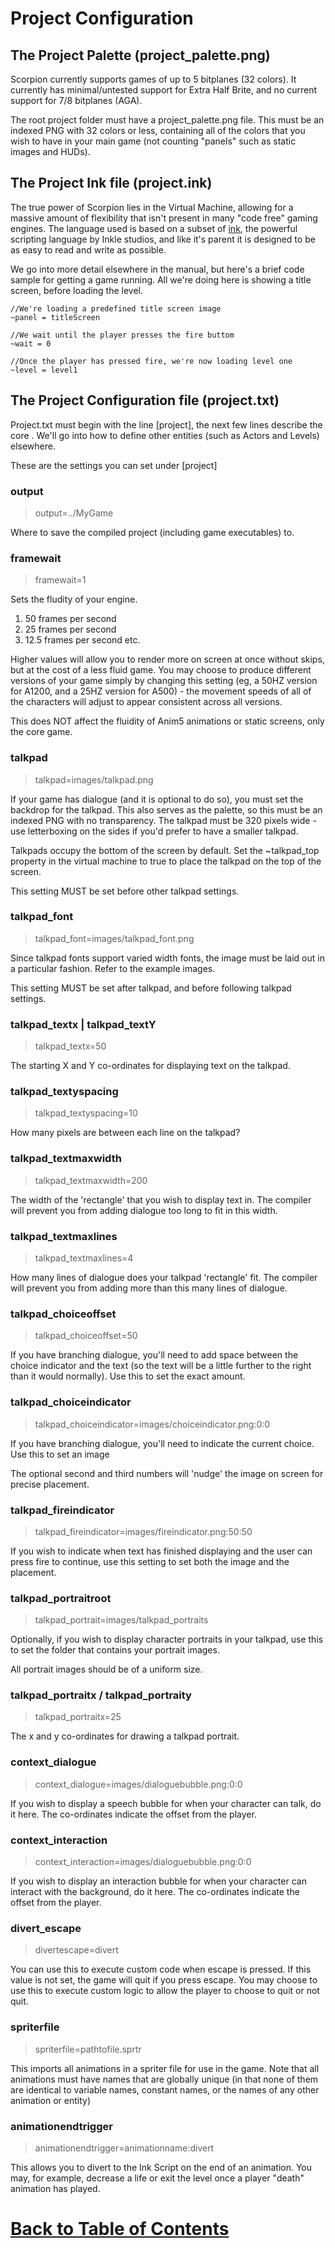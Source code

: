# Project Configuration

## The Project Palette (project_palette.png)

Scorpion currently supports games of up to 5 bitplanes (32 colors). It currently has minimal/untested support for Extra Half Brite, and no current support for 7/8 bitplanes (AGA).

The root project folder must have a project_palette.png file. This must be an indexed PNG with 32 colors or less, containing all of the colors that you wish to have in your main game (not counting "panels" such as static images and HUDs).

## The Project Ink file (project.ink)

The true power of Scorpion lies in the Virtual Machine, allowing for a massive amount of flexibility that isn't present in many "code free" gaming engines. The language used is based on a subset of [ink](https://www.inklestudios.com/ink/), the powerful scripting language by Inkle studios, and like it's parent it is designed to be as easy to read and write as possible. 

We go into more detail elsewhere in the manual, but here's a brief code sample for getting a game running. All we're doing here is showing a title screen, before loading the level.

~~~~
//We're loading a predefined title screen image
~panel = titleScreen

//We wait until the player presses the fire buttom
~wait = 0

//Once the player has pressed fire, we're now loading level one
~level = level1
~~~~

## The Project Configuration file (project.txt)

Project.txt must begin with the line [project], the next few lines describe the core . We'll go into how to define other entities (such as Actors and Levels) elsewhere.

These are the settings you can set under [project]

### output

> output=../MyGame

Where to save the compiled project (including game executables) to.

### framewait

> framewait=1

Sets the fludity of your engine. 

1. 50 frames per second
2. 25 frames per second
3. 12.5 frames per second
etc.

Higher values will allow you to render more on screen at once without skips, but at the cost of a less fluid game. You may choose to produce different versions of your game simply by changing this setting (eg, a 50HZ version for A1200, and a 25HZ version for A500) - the movement speeds of all of the characters will adjust to appear consistent across all versions.

This does NOT affect the fluidity of Anim5 animations or static screens, only the core game.

### talkpad

> talkpad=images/talkpad.png

If your game has dialogue (and it is optional to do so), you must set the backdrop for the talkpad. This also serves as the palette, so this must be an indexed PNG with no transparency. The talkpad must be 320 pixels wide - use letterboxing on the sides if you'd prefer to have a smaller talkpad.

Talkpads occupy the bottom of the screen by default. Set the ~talkpad_top property in the virtual machine to true to place the talkpad on the top of the screen.

This setting MUST be set before other talkpad settings.

### talkpad_font

> talkpad_font=images/talkpad_font.png

Since talkpad fonts support varied width fonts, the image must be laid out in a particular fashion. Refer to the example images.

This setting MUST be set after talkpad, and before following talkpad settings.

### talkpad_textx | talkpad_textY

> talkpad_textx=50

The starting X and Y co-ordinates for displaying text on the talkpad.

### talkpad_textyspacing

> talkpad_textyspacing=10

How many pixels are between each line on the talkpad?

### talkpad_textmaxwidth

> talkpad_textmaxwidth=200

The width of the 'rectangle' that you wish to display text in. The compiler will prevent you from adding dialogue too long to fit in this width.

### talkpad_textmaxlines

> talkpad_textmaxlines=4

How many lines of dialogue does your talkpad 'rectangle' fit. The compiler will prevent you from adding more than this many lines of dialogue.

### talkpad_choiceoffset

> talkpad_choiceoffset=50

If you have branching dialogue, you'll need to add space between the choice indicator and the text (so the text will be a little further to the right than it would normally). Use this to set the exact amount.


### talkpad_choiceindicator

> talkpad_choiceindicator=images/choiceindicator.png:<zero-width space>0:0

If you have branching dialogue, you'll need to indicate the current choice. Use this to set an image 

The optional second and third numbers will 'nudge' the image on screen for precise placement.


### talkpad_fireindicator

> talkpad_fireindicator=images/fireindicator.png:<zero-width space>50:50

If you wish to indicate when text has finished displaying and the user can press fire to continue, use this setting to set both the image and the placement.


### talkpad_portraitroot

> talkpad_portrait=images/talkpad_portraits

Optionally, if you wish to display character portraits in your talkpad, use this to set the folder that contains your portrait images.

All portrait images should be of a uniform size.

### talkpad_portraitx / talkpad_portraity

> talkpad_portraitx=25

The x and y co-ordinates for drawing a talkpad portrait.

### context_dialogue

> context_dialogue=images/dialoguebubble.png:<zero-width space>0:0

If you wish to display a speech bubble for when your character can talk, do it here. The co-ordinates indicate the offset from the player.

### context_interaction

> context_interaction=images/dialoguebubble.png:<zero-width space>0:0

If you wish to display an interaction bubble for when your character can interact with the background, do it here. The co-ordinates indicate the offset from the player.

### divert_escape

> divertescape=divert

You can use this to execute custom code when escape is pressed. If this value is not set, the game will quit if you press escape. You may choose to use this to execute custom logic to allow the player to choose to quit or not quit.

### spriterfile

> spriterfile=pathtofile.sprtr

This imports all animations in a spriter file for use in the game. Note that all animations must have names that are globally unique (in that none of them are identical to variable names, constant names, or the names of any other animation or entity)

### animationendtrigger

> animationendtrigger=animationname:divert

This allows you to divert to the Ink Script on the end of an animation. You may, for example, decrease a life or exit the level once a player "death" animation has played.


# [Back to Table of Contents](../README.md)
